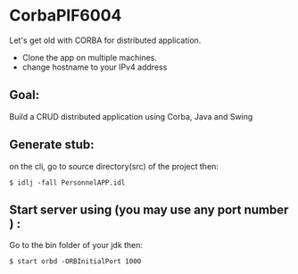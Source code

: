 # CorbaPIF6004
Let's get old with CORBA for distributed application.
 * Clone the app on multiple machines.
 * change  hostname to your IPv4 address

## Goal:

Build a CRUD distributed application using Corba, Java and Swing

## Generate stub:

on the cli, go to source directory(src) of the project then:

`$ idlj -fall PersonnelAPP.idl`



## Start server using (you may use any port number ) :

Go to the bin folder of your jdk  then:

 `$ start orbd -ORBInitialPort 1000`